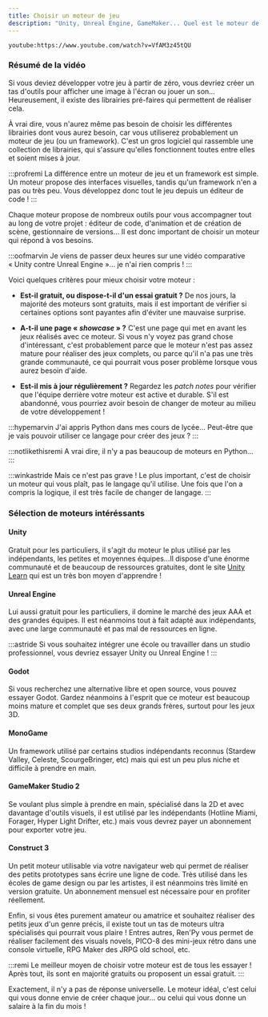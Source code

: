 ```yaml
---
title: Choisir un moteur de jeu
description: "Unity, Unreal Engine, GameMaker... Quel est le moteur de jeu qui vous convient le mieux ?"
---
```


`youtube:https://www.youtube.com/watch?v=VfAM3z45tQU`

### Résumé de la vidéo

Si vous deviez développer votre jeu à partir de zéro, vous devriez créer un tas d'outils pour afficher une image à l'écran ou jouer un son... Heureusement, il existe des librairies pré-faires qui permettent de réaliser cela.

À vrai dire, vous n'aurez même pas besoin de choisir les différentes librairies dont vous aurez besoin, car vous utiliserez probablement un moteur de jeu (ou un framework). C'est un gros logiciel qui rassemble une collection de librairies, qui s'assure qu'elles fonctionnent toutes entre elles et soient mises à jour.

:::profremi
La différence entre un moteur de jeu et un framework est simple. Un moteur propose des interfaces visuelles, tandis qu'un framework n'en a pas ou très peu. Vous développez donc tout le jeu depuis un éditeur de code !
:::

Chaque moteur propose de nombreux outils pour vous accompagner tout au long de votre projet : éditeur de code, d'animation et de création de scène, gestionnaire de versions... Il est donc important de choisir un moteur qui répond à vos besoins.

:::oofmarvin
Je viens de passer deux heures sur une vidéo comparative « Unity contre Unreal Engine »... je n'ai rien compris !
:::

Voici quelques critères pour mieux choisir votre moteur :

- **Est-il gratuit, ou dispose-t-il d'un essai gratuit ?** De nos jours, la majorité des moteurs sont gratuits, mais il est important de vérifier si certaines options sont payantes afin d'éviter une mauvaise surprise.

- **A-t-il une page « *showcase* » ?** C'est une page qui met en avant les jeux réalisés avec ce moteur. Si vous n'y voyez pas grand chose d'intéressant, c'est probablement parce que le moteur n'est pas assez mature pour réaliser des jeux complets, ou parce qu'il n'a pas une très grande communauté, ce qui pourrait vous poser problème lorsque vous aurez besoin d'aide.

- **Est-il mis à jour régulièrement ?** Regardez les *patch notes* pour vérifier que l'équipe derrière votre moteur est active et durable. S'il est abandonné, vous pourriez avoir besoin de changer de moteur au milieu de votre développement !

:::hypemarvin
J'ai appris Python dans mes cours de lycée... Peut-être que je vais pouvoir utiliser ce langage pour créer des jeux ?
:::

:::notlikethisremi
A vrai dire, il n'y a pas beaucoup de moteurs en Python...
:::

:::winkastride
Mais ce n'est pas grave ! Le plus important, c'est de choisir un moteur qui vous plaît, pas le langage qu'il utilise. Une fois que l'on a compris la logique, il est très facile de changer de langage.
:::

### Sélection de moteurs intéréssants

#### Unity

Gratuit pour les particuliers, il s'agit du moteur le plus utilisé par les indépendants, les petites et moyennes équipes...Il dispose d'une énorme communauté et de beaucoup de ressources gratuites, dont le site [Unity Learn](https://learn.unity.com/) qui est un très bon moyen d'apprendre !

#### Unreal Engine

Lui aussi gratuit pour les particuliers, il domine le marché des jeux AAA et des grandes équipes. Il est néanmoins tout à fait adapté aux indépendants, avec une large communauté et pas mal de ressources en ligne.

:::astride
Si vous souhaitez intégrer une école ou travailler dans un studio professionnel, vous devriez essayer Unity ou Unreal Engine !
:::

#### Godot

Si vous recherchez une alternative libre et open source, vous pouvez essayer Godot. Gardez néanmoins à l'esprit que ce moteur est beaucoup moins mature et complet que ses deux grands frères, surtout pour les jeux 3D.

#### MonoGame

Un framework utilisé par certains studios indépendants reconnus (Stardew Valley, Celeste, ScourgeBringer, etc) mais qui est un peu plus niche et difficile à prendre en main.

#### GameMaker Studio 2

Se voulant plus simple à prendre en main, spécialisé dans la 2D et avec davantage d'outils visuels, il est utilisé par les indépendants (Hotline Miami, Forager, Hyper Light Drifter, etc.) mais vous devrez payer un abonnement pour exporter votre jeu.

#### Construct 3

Un petit moteur utilisable via votre navigateur web qui permet de réaliser des petits prototypes sans écrire une ligne de code. Très utilisé dans les écoles de game design ou par les artistes, il est néanmoins très limité en version gratuite. Un abonnement mensuel est nécessaire pour en profiter réellement.

Enfin, si vous êtes purement amateur ou amatrice et souhaitez réaliser des petits jeux d'un genre précis, il existe tout un tas de moteurs ultra spécialisés qui pourrait vous plaire ! Entres autres, Ren'Py vous permet de réaliser facilement des visuals novels, PICO-8 des mini-jeux rétro dans une console virtuelle, RPG Maker des JRPG old school, etc.

:::remi
Le meilleur moyen de choisir votre moteur est de tous les essayer ! Après tout, ils sont en majorité gratuits ou proposent un essai gratuit.
:::

Exactement, il n'y a pas de réponse universelle. Le moteur idéal, c'est celui qui vous donne envie de créer chaque jour... ou celui qui vous donne un salaire à la fin du mois !
